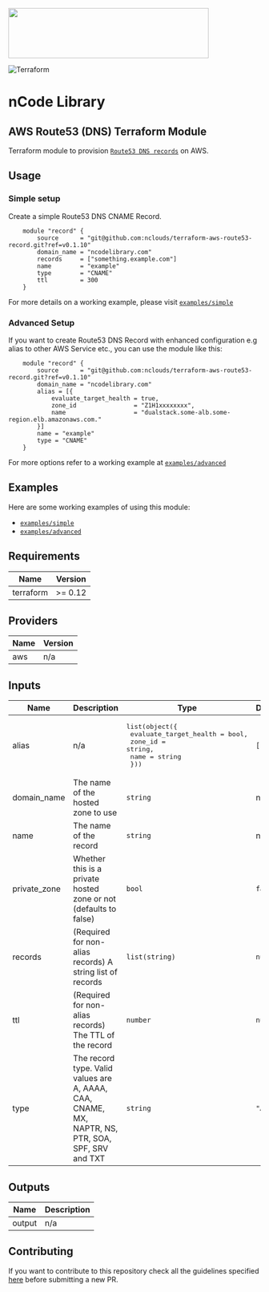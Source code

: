 <p align="left"><img width=400 height="100" src="https://www.nclouds.com/img/nclouds-logo.svg"></p>  

![Terraform](https://github.com/nclouds/terraform-aws-route53-record/workflows/Terraform/badge.svg)
# nCode Library

## AWS Route53 (DNS) Terraform Module

Terraform module to provision [`Route53 DNS records`](https://aws.amazon.com/route53) on AWS.

## Usage

### Simple setup

Create a simple Route53 DNS CNAME Record.
```hcl
    module "record" {
        source      = "git@github.com:nclouds/terraform-aws-route53-record.git?ref=v0.1.10"
        domain_name = "ncodelibrary.com"
        records     = ["something.example.com"]
        name        = "example"
        type        = "CNAME"
        ttl         = 300
    }   
```

For more details on a working example, please visit [`examples/simple`](examples/simple)

### Advanced Setup
If you want to create Route53 DNS Record with enhanced configuration e.g alias to other AWS Service etc., you can use the module like this:

```hcl
    module "record" {
        source      = "git@github.com:nclouds/terraform-aws-route53-record.git?ref=v0.1.10"
        domain_name = "ncodelibrary.com"
        alias = [{
            evaluate_target_health = true,
            zone_id                = "Z1H1xxxxxxxx",
            name                   = "dualstack.some-alb.some-region.elb.amazonaws.com."
        }]
        name = "example"
        type = "CNAME"
    }   
```

For more options refer to a working example at [`examples/advanced`](examples/advanced)

## Examples
Here are some working examples of using this module:
- [`examples/simple`](examples/simple)
- [`examples/advanced`](examples/advanced)

<!-- BEGINNING OF PRE-COMMIT-TERRAFORM DOCS HOOK -->
## Requirements

| Name | Version |
|------|---------|
| terraform | >= 0.12 |

## Providers

| Name | Version |
|------|---------|
| aws | n/a |

## Inputs

| Name | Description | Type | Default | Required |
|------|-------------|------|---------|:--------:|
| alias | n/a | <pre>list(object({<br>    evaluate_target_health = bool,<br>    zone_id                = string,<br>    name                   = string<br>  }))</pre> | `[]` | no |
| domain\_name | The name of the hosted zone to use | `string` | n/a | yes |
| name | The name of the record | `string` | n/a | yes |
| private\_zone | Whether this is a private hosted zone or not (defaults to false) | `bool` | `false` | no |
| records | (Required for non-alias records) A string list of records | `list(string)` | `null` | no |
| ttl | (Required for non-alias records) The TTL of the record | `number` | `null` | no |
| type | The record type. Valid values are A, AAAA, CAA, CNAME, MX, NAPTR, NS, PTR, SOA, SPF, SRV and TXT | `string` | `"A"` | no |

## Outputs

| Name | Description |
|------|-------------|
| output | n/a |

<!-- END OF PRE-COMMIT-TERRAFORM DOCS HOOK -->

## Contributing
If you want to contribute to this repository check all the guidelines specified [here](.github/CONTRIBUTING.md) before submitting a new PR.
